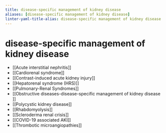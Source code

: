 ```yaml
---
title: disease-specific management of kidney disease
aliases: [disease-specific management of kidney disease]
linter-yaml-title-alias: disease-specific management of kidney disease
---
```

# disease-specific management of kidney disease
* [[Acute interstitial nephritis]]
* [[Cardiorenal syndrome]]
* [[Contrast-induced acute kidney injury]]
* [[Hepatorenal syndrome (HRS)]]
* [[Pulmonary-Renal Syndromes]]
* [[Obstructive diseases-disease-specific management of kidney disease ]]
* [[Polycystic kidney disease]]
* [[Rhabdomyolysis]]
* [[Scleroderma renal crisis]]
* [[COVID-19 associated AKI]]
* [[Thrombotic microangiopathies]]
